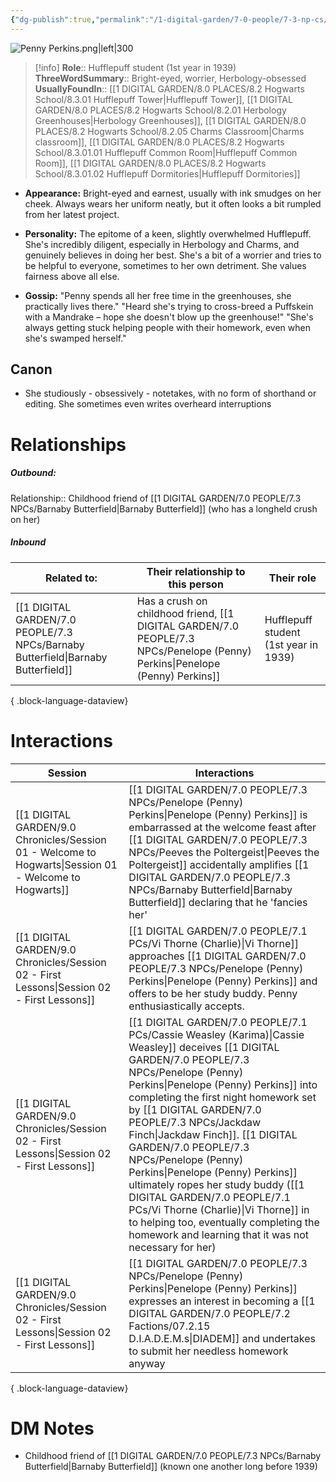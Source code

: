 ```yaml
---
{"dg-publish":true,"permalink":"/1-digital-garden/7-0-people/7-3-np-cs/penelope-penny-perkins/","tags":["#person","hogwarts","student","hufflepuff"]}
---
```


![Penny Perkins.png|left|300](/img/user/1%20DIGITAL%20GARDEN/7.0%20PEOPLE/7.3%20NPCs/Headshots/Penny%20Perkins.png)
>[!info] 
>**Role**:: Hufflepuff student (1st year in 1939)
>**ThreeWordSummary**:: Bright-eyed, worrier, Herbology-obsessed
>**UsuallyFoundIn**:: [[1 DIGITAL GARDEN/8.0 PLACES/8.2 Hogwarts School/8.3.01 Hufflepuff Tower\|Hufflepuff Tower]], [[1 DIGITAL GARDEN/8.0 PLACES/8.2 Hogwarts School/8.2.01 Herbology Greenhouses\|Herbology Greenhouses]], [[1 DIGITAL GARDEN/8.0 PLACES/8.2 Hogwarts School/8.2.05 Charms Classroom\|Charms classroom]], [[1 DIGITAL GARDEN/8.0 PLACES/8.2 Hogwarts School/8.3.01.01 Hufflepuff Common Room\|Hufflepuff Common Room]], [[1 DIGITAL GARDEN/8.0 PLACES/8.2 Hogwarts School/8.3.01.02 Hufflepuff Dormitories\|Hufflepuff Dormitories]]

- **Appearance:** Bright-eyed and earnest, usually with ink smudges on her cheek. Always wears her uniform neatly, but it often looks a bit rumpled from her latest project.

- **Personality:** The epitome of a keen, slightly overwhelmed Hufflepuff. She's incredibly diligent, especially in Herbology and Charms, and genuinely believes in doing her best. She's a bit of a worrier and tries to be helpful to everyone, sometimes to her own detriment. She values fairness above all else.

- **Gossip:** "Penny spends all her free time in the greenhouses, she practically lives there." "Heard she's trying to cross-breed a Puffskein with a Mandrake – hope she doesn't blow up the greenhouse!" "She's always getting stuck helping people with their homework, even when she's swamped herself."

## Canon
- She studiously - obsessively - notetakes, with no form of shorthand or editing. She sometimes even writes overheard interruptions

# Relationships
##### Outbound:
Relationship:: Childhood friend of [[1 DIGITAL GARDEN/7.0 PEOPLE/7.3 NPCs/Barnaby Butterfield\|Barnaby Butterfield]] (who has a longheld crush on her)

##### Inbound
| Related to:                                                                          | Their relationship to this person                             | Their role                            |
| ------------------------------------------------------------------------------------ | ------------------------------------------------------------- | ------------------------------------- |
| [[1 DIGITAL GARDEN/7.0 PEOPLE/7.3 NPCs/Barnaby Butterfield\|Barnaby Butterfield]] | Has a crush on childhood friend, [[1 DIGITAL GARDEN/7.0 PEOPLE/7.3 NPCs/Penelope (Penny) Perkins\|Penelope (Penny) Perkins]] | Hufflepuff student (1st year in 1939) |

{ .block-language-dataview}


# Interactions

| Session                                                                                                   | Interactions                                                                                                                                                                                                                                                                                                                                                 |
| --------------------------------------------------------------------------------------------------------- | ------------------------------------------------------------------------------------------------------------------------------------------------------------------------------------------------------------------------------------------------------------------------------------------------------------------------------------------------------------ |
| [[1 DIGITAL GARDEN/9.0 Chronicles/Session 01 - Welcome to Hogwarts\|Session 01 - Welcome to Hogwarts]] | [[1 DIGITAL GARDEN/7.0 PEOPLE/7.3 NPCs/Penelope (Penny) Perkins\|Penelope (Penny) Perkins]] is embarrassed at the welcome feast after [[1 DIGITAL GARDEN/7.0 PEOPLE/7.3 NPCs/Peeves the Poltergeist\|Peeves the Poltergeist]] accidentally amplifies [[1 DIGITAL GARDEN/7.0 PEOPLE/7.3 NPCs/Barnaby Butterfield\|Barnaby Butterfield]] declaring that he 'fancies her'                                                                                                                                                                             |
| [[1 DIGITAL GARDEN/9.0 Chronicles/Session 02 - First Lessons\|Session 02 - First Lessons]]             | [[1 DIGITAL GARDEN/7.0 PEOPLE/7.1 PCs/Vi Thorne (Charlie)\|Vi Thorne]] approaches [[1 DIGITAL GARDEN/7.0 PEOPLE/7.3 NPCs/Penelope (Penny) Perkins\|Penelope (Penny) Perkins]] and offers to be her study buddy. Penny enthusiastically accepts.                                                                                                                                                                                                                 |
| [[1 DIGITAL GARDEN/9.0 Chronicles/Session 02 - First Lessons\|Session 02 - First Lessons]]             | [[1 DIGITAL GARDEN/7.0 PEOPLE/7.1 PCs/Cassie Weasley (Karima)\|Cassie Weasley]] deceives [[1 DIGITAL GARDEN/7.0 PEOPLE/7.3 NPCs/Penelope (Penny) Perkins\|Penelope (Penny) Perkins]] into completing the first night homework set by [[1 DIGITAL GARDEN/7.0 PEOPLE/7.3 NPCs/Jackdaw Finch\|Jackdaw Finch]]. [[1 DIGITAL GARDEN/7.0 PEOPLE/7.3 NPCs/Penelope (Penny) Perkins\|Penelope (Penny) Perkins]] ultimately ropes her study buddy ([[1 DIGITAL GARDEN/7.0 PEOPLE/7.1 PCs/Vi Thorne (Charlie)\|Vi Thorne]] in to helping too, eventually completing the homework and learning that it was not necessary for her) |
| [[1 DIGITAL GARDEN/9.0 Chronicles/Session 02 - First Lessons\|Session 02 - First Lessons]]             | [[1 DIGITAL GARDEN/7.0 PEOPLE/7.3 NPCs/Penelope (Penny) Perkins\|Penelope (Penny) Perkins]] expresses an interest in becoming a [[1 DIGITAL GARDEN/7.0 PEOPLE/7.2 Factions/07.2.15 D.I.A.D.E.M.s\|DIADEM]] and undertakes to submit her needless homework anyway                                                                                                                                                                                                     |

{ .block-language-dataview}

# DM Notes

- Childhood friend of [[1 DIGITAL GARDEN/7.0 PEOPLE/7.3 NPCs/Barnaby Butterfield\|Barnaby Butterfield]] (known one another long before 1939)
